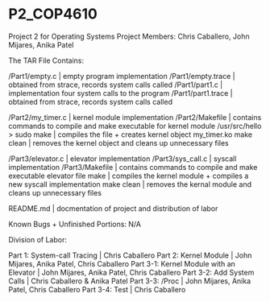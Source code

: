 # P2_COP4610
Project 2 for Operating Systems
Project Members: Chris Caballero, John Mijares, Anika Patel

The TAR File Contains:

/Part1/empty.c | empty program implementation
/Part1/empty.trace | obtained from strace, records system calls called
/Part1/part1.c | implementation four system calls to the program
/Part1/part1.trace | obtained from strace, records system calls called

/Part2/my_timer.c | kernel module implementation
/Part2/Makefile | contains commands to compile and make executable for kernel module
  /usr/src/hello > sudo make | compiles the file + creates kernel object my_timer.ko
  make clean | removes the kernel object and cleans up unnecessary files

/Part3/elevator.c | elevator implementation
/Part3/sys_call.c | syscall implementation
/Part3/Makefile | contains commands to compile and make executable elevator file
  make | compiles the kernel module + compiles a new syscall implementation
  make clean | removes the kernal module and cleans up unnecessary files

README.md | docmentation of project and distribution of labor

Known Bugs + Unfinished Portions: N/A

Division of Labor:

Part 1: System-call Tracing | Chris Caballero
Part 2: Kernel Module | John Mijares, Anika Patel, Chris Caballero
Part 3-1: Kernel Module with an Elevator | John Mijares, Anika Patel, Chris Caballero
Part 3-2: Add System Calls | Chris Caballero & Anika Patel
Part 3-3: /Proc | John Mijares, Anika Patel, Chris Caballero
Part 3-4: Test | Chris Caballero
